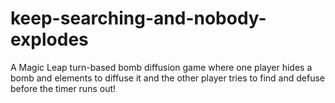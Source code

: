 # keep-searching-and-nobody-explodes
A Magic Leap turn-based bomb diffusion game where one player hides a bomb and elements to diffuse it and the other player tries to find and defuse before the timer runs out!
